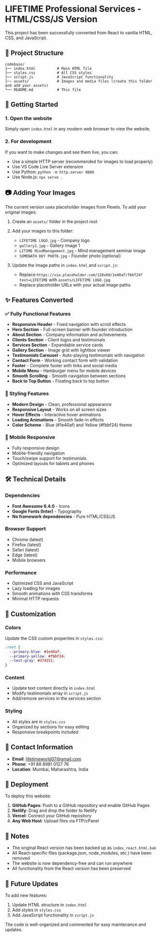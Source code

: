 # LIFETIME Professional Services - HTML/CSS/JS Version

This project has been successfully converted from React to vanilla HTML, CSS, and JavaScript.

## 📁 Project Structure

```
codebase/
├── index.html          # Main HTML file
├── styles.css          # All CSS styles
├── script.js           # JavaScript functionality
├── assets/             # Images and media files (create this folder and add your assets)
└── README.md           # This file
```

## 🚀 Getting Started

### 1. Open the website
Simply open `index.html` in any modern web browser to view the website.

### 2. For development
If you want to make changes and see them live, you can:
- Use a simple HTTP server (recommended for images to load properly)
- Use VS Code Live Server extension
- Use Python: `python -m http.server 8000`
- Use Node.js: `npx serve .`

## 📷 Adding Your Images

The current version uses placeholder images from Pexels. To add your original images:

1. Create an `assets/` folder in the project root
2. Add your images to this folder:
   - `LIFETIME LOGO.jpg` - Company logo
   - `gallery1.jpg` - Gallery image 1
   - `LITIME MindManagement.jpg` - Mind management seminar image
   - `SOMENATH DEY PHOTO.jpg` - Founder photo (optional)

3. Update the image paths in `index.html` and `script.js`:
   - Replace `https://via.placeholder.com/120x60/1e40af/fbbf24?text=LIFETIME` with `assets/LIFETIME LOGO.jpg`
   - Replace placeholder URLs with your actual image paths

## ✨ Features Converted

### ✅ Fully Functional Features
- **Responsive Header** - Fixed navigation with scroll effects
- **Hero Section** - Full-screen banner with founder introduction
- **About Section** - Company information and achievements
- **Clients Section** - Client logos and testimonials
- **Services Section** - Expandable service cards
- **Gallery Section** - Image grid with lightbox viewer
- **Testimonials Carousel** - Auto-playing testimonials with navigation
- **Contact Form** - Working contact form with validation
- **Footer** - Complete footer with links and social media
- **Mobile Menu** - Hamburger menu for mobile devices
- **Smooth Scrolling** - Smooth navigation between sections
- **Back to Top Button** - Floating back to top button

### 🎨 Styling Features
- **Modern Design** - Clean, professional appearance
- **Responsive Layout** - Works on all screen sizes
- **Hover Effects** - Interactive hover animations
- **Loading Animations** - Smooth fade-in effects
- **Color Scheme** - Blue (#1e40af) and Yellow (#fbbf24) theme

### 📱 Mobile Responsive
- Fully responsive design
- Mobile-friendly navigation
- Touch/swipe support for testimonials
- Optimized layouts for tablets and phones

## 🛠️ Technical Details

### Dependencies
- **Font Awesome 6.4.0** - Icons
- **Google Fonts (Inter)** - Typography
- **No framework dependencies** - Pure HTML/CSS/JS

### Browser Support
- Chrome (latest)
- Firefox (latest)
- Safari (latest)
- Edge (latest)
- Mobile browsers

### Performance
- Optimized CSS and JavaScript
- Lazy loading for images
- Smooth animations with CSS transforms
- Minimal HTTP requests

## 🔧 Customization

### Colors
Update the CSS custom properties in `styles.css`:
```css
:root {
  --primary-blue: #1e40af;
  --primary-yellow: #fbbf24;
  --text-gray: #374151;
}
```

### Content
- Update text content directly in `index.html`
- Modify testimonials array in `script.js`
- Add/remove services in the services section

### Styling
- All styles are in `styles.css`
- Organized by sections for easy editing
- Responsive breakpoints included

## 📧 Contact Information

- **Email**: lifetimeworld07@gmail.com
- **Phone**: +91 88 8981 0127 76
- **Location**: Mumbai, Maharashtra, India

## 🚀 Deployment

To deploy this website:

1. **GitHub Pages**: Push to a GitHub repository and enable GitHub Pages
2. **Netlify**: Drag and drop the folder to Netlify
3. **Vercel**: Connect your GitHub repository
4. **Any Web Host**: Upload files via FTP/cPanel

## 📝 Notes

- The original React version has been backed up as `index_react.html.bak`
- All React-specific files (package.json, node_modules, etc.) have been removed
- The website is now dependency-free and can run anywhere
- All functionality from the React version has been preserved

## 🔄 Future Updates

To add new features:
1. Update HTML structure in `index.html`
2. Add styles in `styles.css`
3. Add JavaScript functionality in `script.js`

The code is well-organized and commented for easy maintenance and updates.
